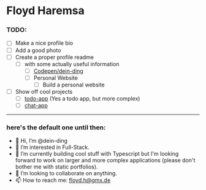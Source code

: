 # Floyd Haremsa
### TODO:
  - [ ] Make a nice profile bio
  - [ ] Add a good photo
  - [ ] Create a proper profile readme
    - [ ] with some actually useful information
      - [ ] [Codepen/dein-ding](https://codepen.io/dein-ding)
      - [ ] Personal Website
        - [ ] Build a personal website
  - [ ] Show off cool projects
    - [ ] [todo-app](https://github.com/dein-ding/todo-app) (Yes a todo app, but more complex)
    - [ ] [chat-app](https://github.com/dein-ding/realtime-chat-app)

---

### here's the default one until then:
- 👋 Hi, I’m @dein-ding
- 👀 I’m interested in Full-Stack.
- 🌱 I’m currently building cool stuff with Typescript but I'm looking forward to work on larger and more complex applications (please don't bother me with static portfolios).
- 💞️ I’m looking to collaborate on anything.
- 📫 How to reach me: floyd.h@gmx.de
